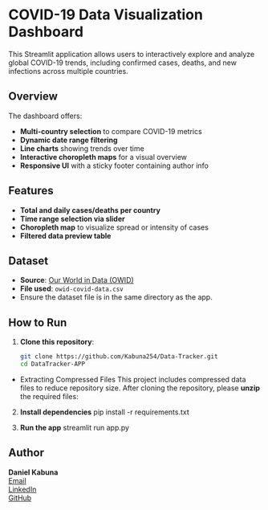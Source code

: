 # COVID-19 Data Visualization Dashboard

This Streamlit application allows users to interactively explore and analyze global COVID-19 trends, including confirmed cases, deaths, and new infections across multiple countries.

## Overview

The dashboard offers:

- **Multi-country selection** to compare COVID-19 metrics
- **Dynamic date range filtering**
- **Line charts** showing trends over time
- **Interactive choropleth maps** for a visual overview
- **Responsive UI** with a sticky footer containing author info

## Features

- **Total and daily cases/deaths per country**
- **Time range selection via slider**
- **Choropleth map** to visualize spread or intensity of cases
- **Filtered data preview table**

## Dataset

- **Source**: [Our World in Data (OWID)](https://www.kaggle.com/datasets/sandhyakrishnan02/latest-covid-19-dataset-worldwide)
- **File used**: `owid-covid-data.csv`
- Ensure the dataset file is in the same directory as the app.

## How to Run

1. **Clone this repository**:
   ```bash
   git clone https://github.com/Kabuna254/Data-Tracker.git
   cd DataTracker-APP
+ Extracting Compressed Files
This project includes compressed data files to reduce repository size.
After cloning the repository, please **unzip** the required files:

2. **Install dependencies**
pip install -r requirements.txt

3. **Run the app**
streamlit run app.py

## Author

**Daniel Kabuna**  
[Email](mailto:danielkabuna@email.com)  
[LinkedIn](https://www.linkedin.com/in/daniel-kabuna-0824a1217/)  
[GitHub](https://github.com/Kabuna254)


